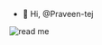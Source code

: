 - 👋 Hi, @Praveen-tej

![read me](https://user-images.githubusercontent.com/108740344/202705371-874402d2-7a01-4e9b-b45f-b62f4b2ae35f.png)


